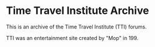 # Time Travel Institute Archive
This is an archive of the Time Travel Institute (TTI) forums.

TTI was an entertainment site created by "Mop" in 199.
